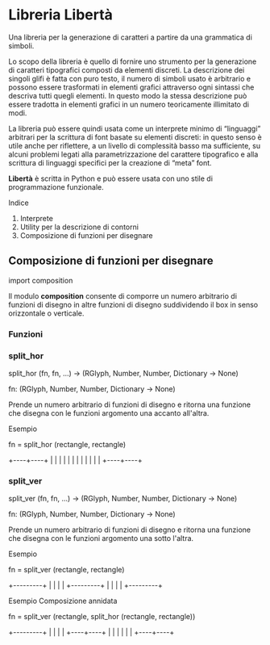 # Libreria Libertà

Una libreria per la generazione di caratteri a partire da una grammatica di simboli.

Lo scopo della libreria è quello di fornire uno strumento per la generazione di caratteri tipografici composti da elementi discreti.
La descrizione dei singoli glifi è fatta con puro testo, il numero di simboli usato è arbitrario e possono essere trasformati in elementi grafici attraverso ogni sintassi che descriva tutti quegli elementi. In questo modo la stessa descrizione può essere tradotta in elementi grafici in un numero teoricamente illimitato di modi.

La libreria può essere quindi usata come un interprete minimo di “linguaggi” arbitrari per la scrittura di font basate su elementi discreti: in questo senso è utile anche per riflettere, a un livello di complessità basso ma sufficiente, su alcuni problemi legati alla parametrizzazione del carattere tipografico e alla scrittura di linguaggi specifici per la creazione di “meta” font.

**Libertà** è scritta in Python e può essere usata con uno stile di programmazione funzionale.

Indice

1. Interprete
2. Utility per la descrizione di contorni
3. Composizione di funzioni per disegnare


## Composizione di funzioni per disegnare

import composition

Il modulo **composition** consente di comporre un numero arbitrario di funzioni di disegno in altre funzioni di disegno suddividendo il box in senso orizzontale o verticale.


### Funzioni

### split_hor

split_hor (fn, fn, ...) -> (RGlyph, Number, Number, Dictionary -> None)

fn: (RGlyph, Number, Number, Dictionary -> None)

Prende un numero arbitrario di funzioni di disegno e ritorna una funzione che disegna con le funzioni argomento una accanto all'altra.

Esempio

fn = split_hor (rectangle, rectangle)

+----+----+
|    |    |
|    |    |
|    |    |
|    |    |
+----+----+

### split_ver

split_ver (fn, fn, ...) -> (RGlyph, Number, Number, Dictionary -> None)

fn: (RGlyph, Number, Number, Dictionary -> None)

Prende un numero arbitrario di funzioni di disegno e ritorna una funzione che disegna con le funzioni argomento una sotto l'altra.

Esempio

fn = split_ver (rectangle, rectangle)

+---------+
|         |
|         |
+---------+
|         |
|         |
+---------+


Esempio
Composizione annidata

fn = split_ver (rectangle, split_hor (rectangle, rectangle))

+---------+
|         |
|         |
+----+----+
|    |    |
|    |    |
+----+----+
